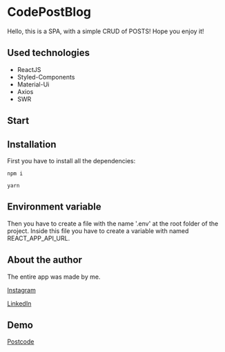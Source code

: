 # CodePostBlog

Hello, this is a SPA, with a simple CRUD of POSTS!
Hope you enjoy it!

## Used technologies

- ReactJS
- Styled-Components
- Material-Ui
- Axios
- SWR

## Start

## Installation

First you have to install all the dependencies:

```
npm i
```

```
yarn
```

## Environment variable

Then you have to create a file with the name '.env' at the root folder of the project.
Inside this file you have to create a variable with named REACT_APP_API_URL.

## About the author

The entire app was made by me.

[Instagram](https://www.instagram.com/wendreslucas/)

[LinkedIn](https://www.linkedin.com/in/wendres-lucas)

## Demo

[Postcode](https://code-post-front-end.vercel.app/)

```

```

